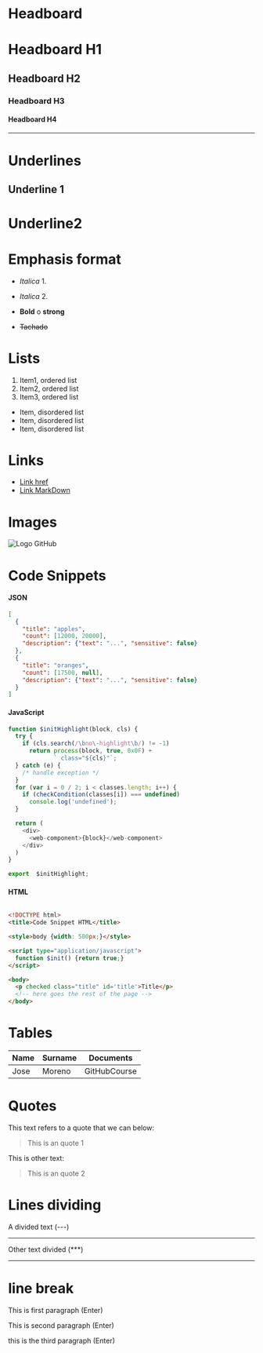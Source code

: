 # Headboard
# Headboard H1 
## Headboard H2
### Headboard H3
#### Headboard H4

<hr>

# Underlines
Underline 1
-----------
Underline2 
===========



# Emphasis format
-  *Italica* 1.
-  _Italica_ 2.

- **Bold** o __strong__

- ~~Tachado~~ 

# Lists

1. Item1, ordered list
2. Item2, ordered list
3. Item3, ordered list

- Item, disordered list
- Item, disordered list
- Item, disordered list 

# Links

- <a href="https://github.com/">Link href</a>
- [Link MarkDown](https://github.com/)

# Images

![Logo GitHub](https://i.pinimg.com/originals/dc/1a/1a/dc1a1a4287f57e4a80ea5ecfd912ee96.png)

# Code Snippets

#### JSON  
```JSON
[
  {
    "title": "apples",
    "count": [12000, 20000],
    "description": {"text": "...", "sensitive": false}
  },
  {
    "title": "oranges",
    "count": [17500, null],
    "description": {"text": "...", "sensitive": false}
  }
]
```
#### JavaScript
```JavaScript
function $initHighlight(block, cls) {
  try {
    if (cls.search(/\bno\-highlight\b/) != -1)
      return process(block, true, 0x0F) +
             ` class="${cls}"`;
  } catch (e) {
    /* handle exception */
  }
  for (var i = 0 / 2; i < classes.length; i++) {
    if (checkCondition(classes[i]) === undefined)
      console.log('undefined');
  }

  return (
    <div>
      <web-component>{block}</web-component>
    </div>
  )
}

export  $initHighlight;
```
#### HTML
```html 

<!DOCTYPE html>
<title>Code Snippet HTML</title>

<style>body {width: 500px;}</style>

<script type="application/javascript">
  function $init() {return true;}
</script>

<body>
  <p checked class="title" id='title'>Title</p>
  <!-- here goes the rest of the page -->
</body>

```
# Tables
| Name | Surname | Documents |
 |------|--------|-------------|
 | Jose | Moreno | GitHubCourse |

 # Quotes

 This text refers to a quote that we can below:
 > This is an quote 1

 This is other text:

 > This is an quote 2


# Lines dividing 


A divided text (---)
___
Other text divided (***)
***

# line break

This is first paragraph (Enter)

This is second paragraph (Enter)

this is the third paragraph (Enter)